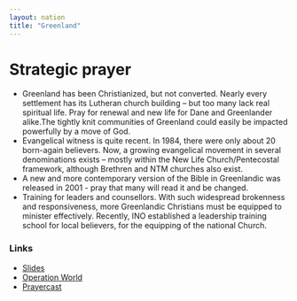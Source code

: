 ```yaml
---
layout: nation
title: "Greenland"
---
```


# Strategic prayer

- Greenland has been Christianized, but not converted. Nearly every settlement has its Lutheran church building – but too many lack real spiritual life. Pray for renewal and new life for Dane and Greenlander alike.The tightly knit communities of Greenland could easily be impacted powerfully by a move of God.
- Evangelical witness is quite recent. In 1984, there were only about 20 born-again believers. Now, a growing evangelical movement in several denominations exists – mostly within the New Life Church/Pentecostal framework, although Brethren and NTM churches also exist.
- A new and more contemporary version of the Bible in Greenlandic was released in 2001 - pray that many will read it and be changed.
- Training for leaders and counsellors. With such widespread brokenness and responsiveness, more Greenlandic Christians must be equipped to minister effectively. Recently, INO established a leadership training school for local believers, for the equipping of the national Church.

### Links

- [Slides](http://kyk.kiekies.net/?src=https://ccwaterkloof.github.io/prayer/slides/greenland.md)
- [Operation World](https://operationworld.org/locations/greenland/)
- [Prayercast](https://prayercast.com/greenland.html)

